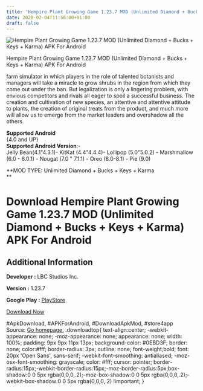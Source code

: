 ```yaml
---
title: 'Hempire Plant Growing Game 1.23.7 MOD (Unlimited Diamond + Bucks + Keys + Karma) APK For Android'
date: 2020-02-04T11:56:00+01:00
draft: false
---
```


![Hempire Plant Growing Game 1.23.7 MOD (Unlimited Diamond + Bucks + Keys + Karma) APK For Android](https://i1.wp.com/apkhome.net/wp-content/uploads/2020/02/Hempire-Plant-Growing-Game-1.23.7-MOD-Unlimited-Diamond-Bucks-Keys-Karma.png "Hempire Plant Growing Game 1.23.7 MOD (Unlimited Diamond + Bucks + Keys + Karma) APK For Android")

  

Hempire Plant Growing Game 1.23.7 MOD (Unlimited Diamond + Bucks + Keys + Karma) APK For Android

farm simulator in which players in the role of talented botanists and managers will take a miracle to grow shrubs in the region from which they come out under the ban. But legalization is only a lingering problem, with envious competitors and rivals all eager to spoil a successful business. The creation and cultivation of new species, an attentive and attentive attitude to plants, the creation of original treats from the product, and much more will allow us to emerge from the market leaders and overshadow all the others.

**Supported Android**  
{4.0 and UP}  
**Supported Android Version**:-  
Jelly Bean(4.1"4.3.1)- KitKat (4.4"4.4.4)- Lollipop (5.0"5.0.2) - Marshmallow (6.0 - 6.0.1) - Nougat (7.0 " 7.1.1) - Oreo (8.0-8.1) - Pie (9.0)

**MOD TYPE: Unlimited Diamond + Bucks + Keys + Karma  
**

Download Hempire Plant Growing Game 1.23.7 MOD (Unlimited Diamond + Bucks + Keys + Karma) APK For Android
===============================================================================================================

Additional Information
----------------------

**Developer :** LBC Studios Inc.

**Version :** 1.23.7

**Google Play :** [PlayStore](https://play.google.com/store/apps/details?id=ca.lbcstudios.hempire)

  

[Download Now](https://store4app.co/post/hempire-plant-growing-game-1-23-7-mod-unlimited-diamond-bucks-keys-karma-apk-for-android_1580813345)

  
#ApkDownload, #APKForAndroid, #DownloadApkMod, #store4app  
Source: [Go homepage.](https://store4app.co/post/hempire-plant-growing-game-1-23-7-mod-unlimited-diamond-bucks-keys-karma-apk-for-android_1580813345) .downloadtop{ text-align:center; -webkit-appearance: none; -moz-appearance: none; appearance: none; width: 100%; padding: 9px 9px 11px 13px; background-color: #0EBD3F; border: none; color:#fff; border-radius: 3px; outline: none; font-weight;bold; font: 20px 'Open Sans', sans-serif; -webkit-font-smoothing: antialiased; -moz-osx-font-smoothing: grayscale; color: #fff; cursor: pointer; border-radius:15px;-webkit-border-radius:15px;-moz-border-radius:5px;box-shadow:0 0 5px rgba(0,0,0,.2);-moz-box-shadow:0 0 5px rgba(0,0,0,.2);-webkit-box-shadow:0 0 5px rgba(0,0,0,.2) !important; }